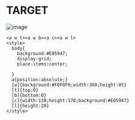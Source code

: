 # TARGET

![image](https://github.com/user-attachments/assets/f728abec-f6bc-4318-a5a9-94d8beab6a35)

```
<a w t><a w b><a c><a w l>
<style>
  body{
    background:#E05947;
    display:grid;
    place-items:center;
    
  }
  a{position:absolute;}
  [w]{background:#F0F0F0;width:360;height:85}
  [t]{top:0}
  [b]{bottom:0}
  [c]{width:130;height:170;background:#E05947}
  [l]{height:20}
</style>
```
